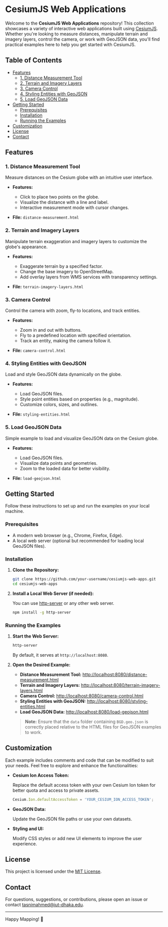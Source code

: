 # CesiumJS Web Applications

Welcome to the **CesiumJS Web Applications** repository! This collection showcases a variety of interactive web applications built using [CesiumJS](https://cesium.com/platform/cesiumjs/). Whether you're looking to measure distances, manipulate terrain and imagery layers, control the camera, or work with GeoJSON data, you'll find practical examples here to help you get started with CesiumJS.

## Table of Contents

- [Features](#features)
  - [1. Distance Measurement Tool](#1-distance-measurement-tool)
  - [2. Terrain and Imagery Layers](#2-terrain-and-imagery-layers)
  - [3. Camera Control](#3-camera-control)
  - [4. Styling Entities with GeoJSON](#4-styling-entities-with-geojson)
  - [5. Load GeoJSON Data](#5-load-geojson-data)
- [Getting Started](#getting-started)
  - [Prerequisites](#prerequisites)
  - [Installation](#installation)
  - [Running the Examples](#running-the-examples)
- [Customization](#customization)
- [License](#license)
- [Contact](#contact)

## Features

### 1. Distance Measurement Tool

Measure distances on the Cesium globe with an intuitive user interface.

- **Features:**
  - Click to place two points on the globe.
  - Visualize the distance with a line and label.
  - Interactive measurement mode with cursor changes.

- **File:** `distance-measurement.html`

### 2. Terrain and Imagery Layers

Manipulate terrain exaggeration and imagery layers to customize the globe's appearance.

- **Features:**
  - Exaggerate terrain by a specified factor.
  - Change the base imagery to OpenStreetMap.
  - Add overlay layers from WMS services with transparency settings.

- **File:** `terrain-imagery-layers.html`

### 3. Camera Control

Control the camera with zoom, fly-to locations, and track entities.

- **Features:**
  - Zoom in and out with buttons.
  - Fly to a predefined location with specified orientation.
  - Track an entity, making the camera follow it.

- **File:** `camera-control.html`

### 4. Styling Entities with GeoJSON

Load and style GeoJSON data dynamically on the globe.

- **Features:**
  - Load GeoJSON files.
  - Style point entities based on properties (e.g., magnitude).
  - Customize colors, sizes, and outlines.

- **File:** `styling-entities.html`

### 5. Load GeoJSON Data

Simple example to load and visualize GeoJSON data on the Cesium globe.

- **Features:**
  - Load GeoJSON files.
  - Visualize data points and geometries.
  - Zoom to the loaded data for better visibility.

- **File:** `load-geojson.html`

## Getting Started

Follow these instructions to set up and run the examples on your local machine.

### Prerequisites

- A modern web browser (e.g., Chrome, Firefox, Edge).
- A local web server (optional but recommended for loading local GeoJSON files).

### Installation

1. **Clone the Repository:**

   ```bash
   git clone https://github.com/your-username/cesiumjs-web-apps.git
   cd cesiumjs-web-apps
   ```

2. **Install a Local Web Server (if needed):**

   You can use [http-server](https://www.npmjs.com/package/http-server) or any other web server.

   ```bash
   npm install -g http-server
   ```

### Running the Examples

1. **Start the Web Server:**

   ```bash
   http-server
   ```

   By default, it serves at `http://localhost:8080`.

2. **Open the Desired Example:**

   - **Distance Measurement Tool:** [http://localhost:8080/distance-measurement.html](http://localhost:8080/distance-measurement.html)
   - **Terrain and Imagery Layers:** [http://localhost:8080/terrain-imagery-layers.html](http://localhost:8080/terrain-imagery-layers.html)
   - **Camera Control:** [http://localhost:8080/camera-control.html](http://localhost:8080/camera-control.html)
   - **Styling Entities with GeoJSON:** [http://localhost:8080/styling-entities.html](http://localhost:8080/styling-entities.html)
   - **Load GeoJSON Data:** [http://localhost:8080/load-geojson.html](http://localhost:8080/load-geojson.html)

   > **Note:** Ensure that the `data` folder containing `BGD.geo.json` is correctly placed relative to the HTML files for GeoJSON examples to work.

## Customization

Each example includes comments and code that can be modified to suit your needs. Feel free to explore and enhance the functionalities:

- **Cesium Ion Access Token:**

  Replace the default access token with your own Cesium Ion token for better quota and access to private assets.

  ```javascript
  Cesium.Ion.defaultAccessToken = 'YOUR_CESIUM_ION_ACCESS_TOKEN';
  ```

- **GeoJSON Data:**

  Update the GeoJSON file paths or use your own datasets.

- **Styling and UI:**

  Modify CSS styles or add new UI elements to improve the user experience.

## License

This project is licensed under the [MIT License](LICENSE).

## Contact

For questions, suggestions, or contributions, please open an issue or contact [tasnimahmed@iut-dhaka.edu](mailto:tasnimahmed@iut-dhaka.edu).

---

Happy Mapping! 🚀